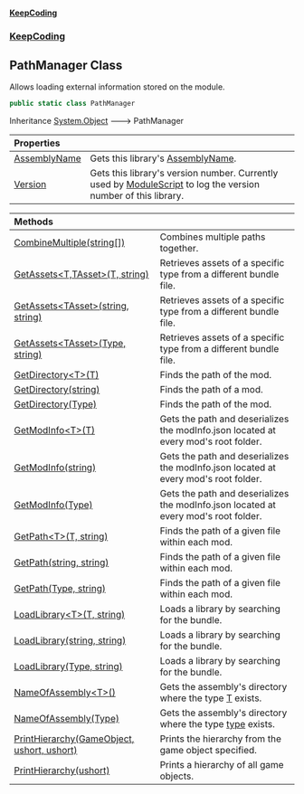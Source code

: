 #### [KeepCoding](index.md 'index')
### [KeepCoding](KeepCoding.md 'KeepCoding')
## PathManager Class
Allows loading external information stored on the module.   
```csharp
public static class PathManager
```

Inheritance [System.Object](https://docs.microsoft.com/en-us/dotnet/api/System.Object 'System.Object') &#129106; PathManager  

| Properties | |
| :--- | :--- |
| [AssemblyName](PathManager.AssemblyName.md 'KeepCoding.PathManager.AssemblyName') | Gets this library's [AssemblyName](PathManager.AssemblyName.md 'KeepCoding.PathManager.AssemblyName').<br/> |
| [Version](PathManager.Version.md 'KeepCoding.PathManager.Version') | Gets this library's version number. Currently used by [ModuleScript](ModuleScript.md 'KeepCoding.ModuleScript') to log the version number of this library.<br/> |

| Methods | |
| :--- | :--- |
| [CombineMultiple(string[])](PathManager.CombineMultiple.YuwHR8+ZviySdaFBbEepiQ.md 'KeepCoding.PathManager.CombineMultiple(string[])') | Combines multiple paths together.<br/> |
| [GetAssets&lt;T,TAsset&gt;(T, string)](PathManager.GetAssets.c2fHwuyOEHatq5hScVdKOg.md 'KeepCoding.PathManager.GetAssets&lt;T,TAsset&gt;(T, string)') | Retrieves assets of a specific type from a different bundle file.<br/> |
| [GetAssets&lt;TAsset&gt;(string, string)](PathManager.GetAssets.uXpKvqa+Ry.ck6FJmDvMFA.md 'KeepCoding.PathManager.GetAssets&lt;TAsset&gt;(string, string)') | Retrieves assets of a specific type from a different bundle file.<br/> |
| [GetAssets&lt;TAsset&gt;(Type, string)](PathManager.GetAssets.G77e0SahD.nTdTU638gMrA.md 'KeepCoding.PathManager.GetAssets&lt;TAsset&gt;(System.Type, string)') | Retrieves assets of a specific type from a different bundle file.<br/> |
| [GetDirectory&lt;T&gt;(T)](PathManager.GetDirectory.lwjbcWWnaNMhL2Dclo7.hg.md 'KeepCoding.PathManager.GetDirectory&lt;T&gt;(T)') | Finds the path of the mod.<br/> |
| [GetDirectory(string)](PathManager.GetDirectory.PxCKkzQ.eQgFtLQeot8Ppw.md 'KeepCoding.PathManager.GetDirectory(string)') | Finds the path of a mod.<br/> |
| [GetDirectory(Type)](PathManager.GetDirectory.mBPGy0U9x09t4oiRXTtt5Q.md 'KeepCoding.PathManager.GetDirectory(System.Type)') | Finds the path of the mod.<br/> |
| [GetModInfo&lt;T&gt;(T)](PathManager.GetModInfo.e3z5Sk9DBgt1y0w8ZBsnlw.md 'KeepCoding.PathManager.GetModInfo&lt;T&gt;(T)') | Gets the path and deserializes the modInfo.json located at every mod's root folder.<br/> |
| [GetModInfo(string)](PathManager.GetModInfo.yasiGDRIL0pHGpi56k7gSg.md 'KeepCoding.PathManager.GetModInfo(string)') | Gets the path and deserializes the modInfo.json located at every mod's root folder.<br/> |
| [GetModInfo(Type)](PathManager.GetModInfo.DEUmnHMIodQgjMjKDZ4cWg.md 'KeepCoding.PathManager.GetModInfo(System.Type)') | Gets the path and deserializes the modInfo.json located at every mod's root folder.<br/> |
| [GetPath&lt;T&gt;(T, string)](PathManager.GetPath.KyRt8Nr0o5Tz2yxr99WFEg.md 'KeepCoding.PathManager.GetPath&lt;T&gt;(T, string)') | Finds the path of a given file within each mod.<br/> |
| [GetPath(string, string)](PathManager.GetPath.tUZslFgv6LjckNCrHHOckg.md 'KeepCoding.PathManager.GetPath(string, string)') | Finds the path of a given file within each mod.<br/> |
| [GetPath(Type, string)](PathManager.GetPath.RZvSszuQKBZ9bWRTyTL+HA.md 'KeepCoding.PathManager.GetPath(System.Type, string)') | Finds the path of a given file within each mod.<br/> |
| [LoadLibrary&lt;T&gt;(T, string)](PathManager.LoadLibrary.Uaj1ofaVTz.PItqMS6Eoeg.md 'KeepCoding.PathManager.LoadLibrary&lt;T&gt;(T, string)') | Loads a library by searching for the bundle.<br/> |
| [LoadLibrary(string, string)](PathManager.LoadLibrary.A3UAFyv.TBm8PGx1od8xCQ.md 'KeepCoding.PathManager.LoadLibrary(string, string)') | Loads a library by searching for the bundle.<br/> |
| [LoadLibrary(Type, string)](PathManager.LoadLibrary.JdDALpJM78A79nvBhgxLPw.md 'KeepCoding.PathManager.LoadLibrary(System.Type, string)') | Loads a library by searching for the bundle.<br/> |
| [NameOfAssembly&lt;T&gt;()](PathManager.NameOfAssembly.T.().md 'KeepCoding.PathManager.NameOfAssembly&lt;T&gt;()') | Gets the assembly's directory where the type [T](PathManager.NameOfAssembly.T.().md#KeepCoding.PathManager.NameOfAssembly.T.().T 'KeepCoding.PathManager.NameOfAssembly&lt;T&gt;().T') exists.<br/> |
| [NameOfAssembly(Type)](PathManager.NameOfAssembly.i4+Ql+giMkLthEL5bf7DJQ.md 'KeepCoding.PathManager.NameOfAssembly(System.Type)') | Gets the assembly's directory where the type [type](PathManager.NameOfAssembly.i4+Ql+giMkLthEL5bf7DJQ.md#KeepCoding.PathManager.NameOfAssembly(System.Type).type 'KeepCoding.PathManager.NameOfAssembly(System.Type).type') exists.<br/> |
| [PrintHierarchy(GameObject, ushort, ushort)](PathManager.PrintHierarchy.lL2ZGJXa8vHtABWUTFeEow.md 'KeepCoding.PathManager.PrintHierarchy(GameObject, ushort, ushort)') | Prints the hierarchy from the game object specified.<br/> |
| [PrintHierarchy(ushort)](PathManager.PrintHierarchy.c.clrPM8MQX.D9F3V0Eu6A.md 'KeepCoding.PathManager.PrintHierarchy(ushort)') | Prints a hierarchy of all game objects.<br/> |
